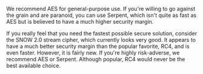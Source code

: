 We recommend AES for general-purpose use. If you're willing to go against the grain and are paranoid, you can use Serpent, which isn't quite as fast as AES but is believed to have a much higher security margin.

If you really feel that you need the fastest possible secure solution, consider the SNOW 2.0 stream cipher, which currently looks very good. It appears to have a much better security margin than the popular favorite, RC4, and is even faster. However, it is fairly new. If you're highly risk-adverse, we recommend AES or Serpent. Although popular, RC4 would never be the best available choice.